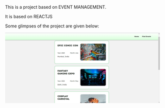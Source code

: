 This is a project based on EVENT MANAGEMENT.

It is based on REACTJS

Some glimpses of the project are given below:

![Index page](event_management/src/assets/image.png)
